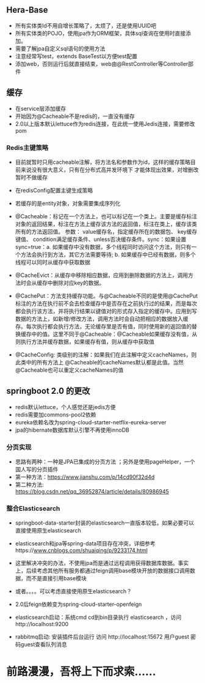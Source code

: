 ## Hera-Base
- 所有实体类Id不用自增长策略了，太烦了，还是使用UUID吧
- 所有实体类的POJO，使用jpa作为ORM框架，具体sql查询在使用时直接添加。
- 需要了解jpa自定义sql语句的使用方法
- 注意经常写test，extends BaseTest以方便test配置
- 添加web，否则运行后就直接结束，web由@RestController等Controller部件
## 缓存
- 在service层添加缓存
- 开始因为@Cacheable不是redis的，一直没有缓存
- 2.0以上版本默认lettuce作为redis连接，在此统一使用Jedis连接，需要修改pom
### Redis主键策略

- 目前就暂时只用cacheable注解，将方法名和参数作为id，这样的缓存策略目前来说没有很大意义，只有在分布式高并发环境下 才能体现出效果，对增删改暂时不做缓存

- 在redisConfig配置主键生成策略
- 若缓存的是entity对象，对象需要集成序列化
- @Cacheable：标记在一个方法上，也可以标记在一个类上。主要是缓存标注对象的返回结果，标注在方法上缓存该方法的返回值，标注在类上，缓存该类所有的方法返回值。
参数： value缓存名，指定缓存所在的数据包、 key缓存键值、 condition满足缓存条件、unless否决缓存条件。sync：如果设置sync=true：a. 如果缓存中没有数据，多个线程同时访问这个方法，则只有一个方法会执行到方法，其它方法需要等待; b. 如果缓存中已经有数据，则多个线程可以同时从缓存中获取数据
- @CacheEvict：从缓存中移除相应数据，应用到删除数据的方法上，调用方法时会从缓存中删除对应key的数据。
- @CachePut：方法支持缓存功能。与@Cacheable不同的是使用@CachePut标注的方法在执行前不会去检查缓存中是否存在之前执行过的结果，而是每次都会执行该方法，并将执行结果以键值对的形式存入指定的缓存中。应用到写数据的方法上，如新增/修改方法，调用方法时会自动把相应的数据放入缓存。每次执行都会执行方法，无论缓存里是否有值，同时使用新的返回值的替换缓存中的值。这里不同于@Cacheable：@Cacheable如果缓存没有值，从则执行方法并缓存数据，如果缓存有值，则从缓存中获取值
- @CacheConfig: 类级别的注解：如果我们在此注解中定义cacheNames，则此类中的所有方法上 @Cacheable的cacheNames默认都是此值。当然@Cacheable也可以重定义cacheNames的值
## springboot 2.0 的更改
- redis默认lettuce，个人感觉还是jedis方便
- redis需要加commons-pool2依赖
- eureka依赖名改为spring-cloud-starter-netflix-eureka-server
- jpa的hibernate数据库默认引擎不再使用innoDB

### 分页实现
- 思路有两种：一种是JPA已集成的分页方法 ；另外是使用pageHelper，一个国人写的分页插件
- 第一种方法：https://www.jianshu.com/p/14cd90f32d4d
- 第二种方法: https://blog.csdn.net/qq_36952874/article/details/80986945

### 整合Elasticsearch
- springboot-data-starter封装的elasticsearch一直版本较低，如果必要可以直接使用原生elasticsearch
- elasticsearch和jpa等spring-data项目存在冲突，详细参考https://www.cnblogs.com/shuaiqing/p/9233174.html
- 这里解决冲突的办法，不使用jpa而是通过远程调用获得数据库数据。事实上，后续考虑其他所有服务都通过feign调用base模块开放的数据接口调用数据，而不是直接引用base模块
- 或者。。。。可以考虑直接使用原生elasticsearch？
- 2.0后feign依赖变为spring-cloud-starter-openfeign

- elasticsearch启动：系统cmd cd到bin目录执行 elasticsearch ，访问 http://localhost:9200
- rabbitmq启动: 安装插件后台运行  访问 http://localhost:15672 用户guest 密码guest查看队列消息
#  前路漫漫，吾将上下而求索……